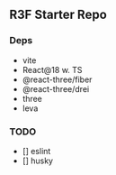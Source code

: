 ## R3F Starter Repo

### Deps

- vite
- React@18 w. TS
- @react-three/fiber
- @react-three/drei
- three
- leva

### TODO

- [] eslint
- [] husky
